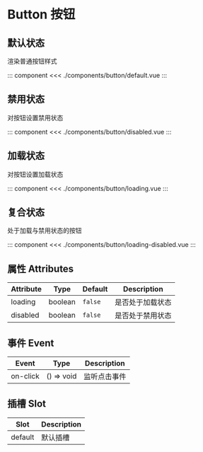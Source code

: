 # Button 按钮

## 默认状态

渲染普通按钮样式

::: component <ButtonDefault/>
<<< ./components/button/default.vue
:::

## 禁用状态

对按钮设置禁用状态

::: component <ButtonDisabled/>
<<< ./components/button/disabled.vue
:::

## 加载状态

对按钮设置加载状态

::: component <ButtonLoading/>
<<< ./components/button/loading.vue
:::

## 复合状态

处于加载与禁用状态的按钮

::: component <ButtonLoadingDisabled/>
<<< ./components/button/loading-disabled.vue
:::

## 属性 Attributes

| Attribute | Type    | Default | Description   |
|-----------|---------|---------|---------------|
| loading   | boolean | `false` | 是否处于加载状态 |
| disabled  | boolean | `false` | 是否处于禁用状态 |

## 事件 Event

| Event    | Type        | Description |
|----------|-------------|-------------|
| on-click | () => void  | 监听点击事件  |

## 插槽 Slot

| Slot    | Description |
|---------|-------------|
| default | 默认插槽     |
